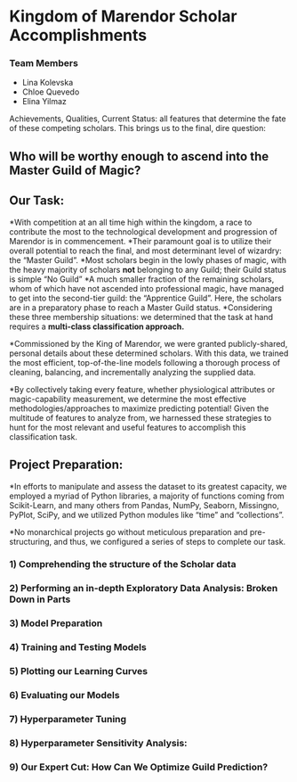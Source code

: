 # Kingdom of Marendor Scholar Accomplishments
### Team Members
- Lina Kolevska
- Chloe Quevedo
- Elina Yilmaz

Achievements, Qualities, Current Status: all features that determine the fate of these competing scholars. This brings us to the final, dire question:
## **Who will be worthy enough to ascend into the Master Guild of Magic?**


## Our Task:
*With competition at an all time high within the kingdom, a race to contribute the most to the technological development and progression of Marendor is in commencement. 
*Their paramount goal is to utilize their overall potential to reach the final, and most determinant level of wizardry: the “Master Guild”.
*Most scholars begin in the lowly phases of magic, with the heavy majority of scholars **not** belonging to any Guild; their Guild status is simple “No Guild”
*A much smaller fraction of the remaining scholars, whom of which have not ascended into professional magic, have managed to get into the second-tier guild: the “Apprentice Guild”. Here, the scholars are in a preparatory phase to reach a Master Guild status. 
*Considering these three membership situations: we determined that the task at hand requires a **multi-class classification approach.**

*Commissioned by the King of Marendor, we were granted publicly-shared, personal details about these determined scholars. With this data, we trained the most efficient, top-of-the-line models following a thorough process of cleaning, balancing, and incrementally analyzing the supplied data. 

*By collectively taking every feature, whether physiological attributes or magic-capability measurement, we determine the most effective methodologies/approaches to maximize predicting potential! Given the multitude of features to analyze from, we harnessed these strategies to hunt for the most relevant and useful features to accomplish this classification task.

## Project Preparation:
*In efforts to manipulate and assess the dataset to its greatest capacity, we employed a myriad of Python libraries, a majority of functions coming from Scikit-Learn, and many others from Pandas, NumPy, Seaborn, Missingno, PyPlot, SciPy, and we utilized Python modules like “time” and “collections”.

*No monarchical projects go without meticulous preparation and pre-structuring, and thus, we configured a series of steps to complete our task. 

### 1) Comprehending the structure of the Scholar data

### 2) Performing an in-depth Exploratory Data Analysis: Broken Down in Parts

### 3) Model Preparation

### 4) Training and Testing Models 

### 5) Plotting our Learning Curves

### 6) Evaluating our Models

### 7) Hyperparameter Tuning

### 8) Hyperparameter Sensitivity Analysis:

### 9) Our Expert Cut: How Can We Optimize Guild Prediction?


